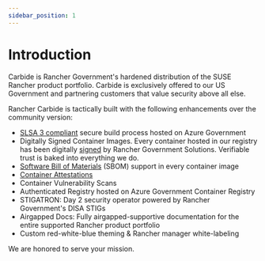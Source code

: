 ```yaml
---
sidebar_position: 1
---
```


# Introduction

Carbide is Rancher Government's hardened distribution of the SUSE Rancher product portfolio. Carbide is exclusively offered to our US Government and partnering customers that value security above all else.

Rancher Carbide is tactically built with the following enhancements over the community version:

- [SLSA 3 compliant](https://slsa.dev) secure build process hosted on Azure Government
- Digitally Signed Container Images. Every container hosted in our registry has been digitally [signed](https://rancherfederal.github.io/carbide-docs/docs/registry-docs/validating-images) by Rancher Government Solutions. Verifiable trust is baked into everything we do.
- [Software Bill of Materials](https://www.google.com/url?sa=t&rct=j&q=&esrc=s&source=web&cd=&cad=rja&uact=8&ved=2ahUKEwiW0KSchfL5AhWPkIkEHf6QASQQFnoECAkQAQ&url=https%3A%2F%2Fwww.cisa.gov%2Fsbom&usg=AOvVaw2_RntIRhhNuizqtvNQxmyP) (SBOM) support in every container image
- [Container Attestations](https://www.testifysec.com/blog/what-is-a-supply-chain-attestation)
- Container Vulnerability Scans
- Authenticated Registry hosted on Azure Government Container Registry
- STIGATRON: Day 2 security operator powered by Rancher Government's DISA STIGs
- Airgapped Docs: Fully airgapped-supportive documentation for the entire supported Rancher product portfolio
- Custom red-white-blue theming & Rancher manager white-labeling

We are honored to serve your mission.
